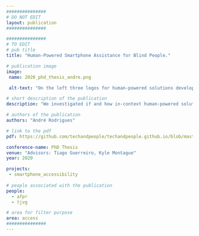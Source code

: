 ```yaml
---
###############
# DO NOT EDIT
layout: publication
###############

###############
# TO EDIT
# pub title
title: "Human-Powered Smartphone Assistance for Blind People."

# publication image
image:
 name: 2020_phd_thesis_andre.png

 alt-text: "On the left three logos for human-powered solutions developed through the course of the phd. On the right 8 logos from the conferences where work was published. ASSETS, CHI, INTERACT, MobileHCI, and a Book chapter, with three ASSETS editions. Totaling 5 publications + 8 related with the phd. " # provide a short description for the image #a11y

# short description of the publication
description: "We investigated if and how in-context human-powered solutions can be leveraged to improve current smartphone accessibility and ease of use. The thesis of this dissertation is: Human-powered smartphone assistance by non-experts is effective and impacts perceptions of self-efficacy."

# authors of the publication
authors: "André Rodrigues"

# link to the pdf
pdf: https://github.com/techandpeople/techandpeople.github.io/blob/master/downloads/php_thesis_andre.pdf

conference-name: PhD Thesis
venue: "Advisors: Tiago Guerreiro, Kyle Montague"
year: 2020

projects:
 - smartphone_accessibility
 
# people associated with the publication
people:
  - afpr
  - tjvg

# area for filter purpose
area: access
###############
---
```

